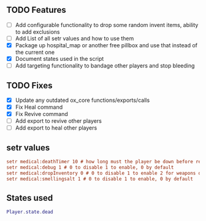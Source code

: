 <!-- add configurable functionality to drop some random invent items, ability to add exclusions -->

## TODO Features


- [ ] Add configurable functionality to drop some random invent items, ability to add exclusions
- [ ] Add List of all setr values and how to use them
- [x] Package up hospital_map or another free pillbox and use that instead of the current one
- [x] Document states used in the script
- [ ] Add targeting functionality to bandage other players and stop bleeding

## TODO Fixes
- [x] Update any outdated ox_core functions/exports/calls
- [x] Fix Heal command
- [x] Fix Revive command
- [ ] Add export to revive other players
- [ ] Add export to heal other players

## setr values

```cfg
setr medical:deathTimer 10 # how long must the player be down before respawning (in seconds), 180 by default
setr medical:debug 1 # 0 to disable 1 to enable, 0 by default
setr medical:dropInventory 0 # 0 to disable 1 to enable 2 for weapons only, 0 by default
setr medical:smellingsalt 1 # 0 to disable 1 to enable, 0 by default
```

## States used

```lua
Player.state.dead
```
